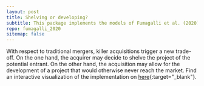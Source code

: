 ```yaml
---
layout: post
title: Shelving or developing?
subtitle: This package implements the models of Fumagalli et al. (2020).
repo: fumagalli_2020
sitemap: false
---
```


With respect to traditional mergers, killer acquisitions trigger a new trade-off. On the one hand, the acquirer may decide to shelve the project of the potential entrant. On the other hand, the acquisition may allow for the development of a project that would otherwise never reach the market.
Find an interactive visualization of the implementation on [here<i class="bi-box-arrow-up-right link-icon"></i>](https://manuelbieri-fmt20web-fmt20-app-hryht2.streamlit.app){:target="_blank"}.